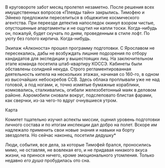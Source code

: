 В круговороте забот месяц пролетел незаметно. После решения всех имущественных вопросов «Плеяды тайн» закрылись. Тимофею и Эйнеко предложили переселиться в общежитие космического агентства. При переезде детектив напоследок окинул взором чистые, опустошенные апартаменты и не ощутил ни капли тоски. Когда-нибудь он, пожалуй, будет скучать по дням, проведенным в стиле лофт. По уюту без голого кирпича. Когда-нибудь.

Экипаж «Алконоста» прошел программу подготовки. С Ярославом не пересекались, дабы не возбуждать лишние подозрения по отбору кандидатов для экспедиции у вышестоящих лиц. На заключительном этапе команда посетила штаб-квартиру КОССЭ. Кабинеты были обставлены солидней некуда. Строго регламентированная деятельность кипела на нескольких этажах, начиная со 160-го, в одном из высочайших небоскребов ССВ. Здесь облака проплывали уже не над головой, а под ногами, и, точно измятые бумажные кораблики, комковались, сталкивались, огибали железобетонный маяк в деловом районе. Аэромобили сновали вокруг, подслеповато блистая фарами, как сверчки, из-за чего-то вдруг очнувшиеся утром.

Карта

Комитет тщательно изучил аспекты миссии, оценил уровень подготовки личного состава и по итогам инспекции дал добро на полет. Вскоре им надлежало применить свои новые знания и навыки на борту звездолета. Но сейчас
наконец, посетили дедушку*



Люди, события, все дела, за которые Тимофей брался, проносились мимо, не оставляя, не вовлекая его, и не придавая никакого вкуса жизни, на принося ничего, кроме эмоционального утомления. Только недавно *его душа* пробудилась ото сна.